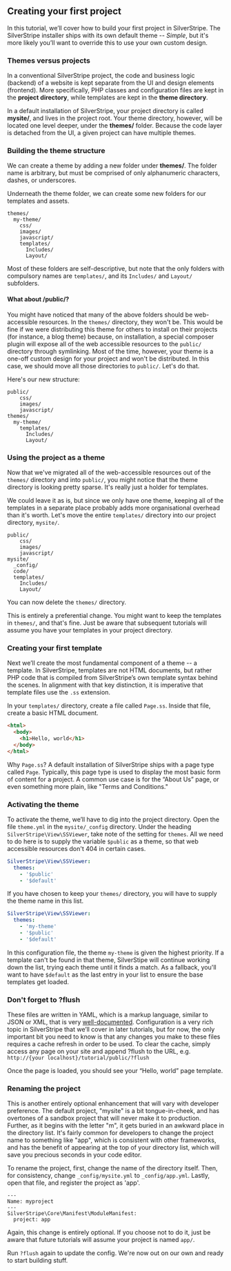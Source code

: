 ## Creating your first project

In this tutorial, we’ll cover how to build your first project in SilverStripe. The SilverStripe installer ships with its own default theme -- _Simple_, but it's more likely you’ll want to override this to use your own custom design.

### Themes versus projects

In a conventional SilverStripe project, the code and business logic (backend) of a website is kept separate from the UI and design elements (frontend). More specifically, PHP classes and configuration files are kept in the **project directory**, while templates are kept in the **theme directory**.

In a default installation of SilverStripe, your project directory is called **mysite/**, and lives in the project root. Your theme directory, however, will be located one level deeper, under the **themes/** folder. Because the code layer is detached from the UI, a given project can have multiple themes.

### Building the theme structure

We can create a theme by adding a new folder under **themes/**. The folder name is arbitrary, but must be comprised of only alphanumeric characters, dashes, or underscores. 

Underneath the theme folder, we can create some new folders for our templates and assets.

```
themes/
  my-theme/
    css/
    images/
    javascript/
    templates/
      Includes/
      Layout/
```

Most of these folders are self-descriptive, but note that the only folders with compulsory names are `templates/`, and its `Includes/` and `Layout/` subfolders.

#### What about /public/?

You might have noticed that many of the above folders should be web-accessible resources. In the `themes/` directory, they won't be. This would be fine if we were distributing this theme for others to install on their projects (for instance, a blog theme) because, on installation, a special composer plugin will expose all of the web accessible resources to the `public/` directory through symlinking. Most of the time, however, your theme is a one-off custom design for your project and won't be distributed. In this case, we should move all those directories to `public/`. Let's do that.

Here's our new structure:

```
public/
    css/
    images/
    javascript/
themes/
  my-theme/
    templates/
      Includes/
      Layout/
```

### Using the project as a theme

Now that we've migrated all of the web-accessible resources out of the `themes/` directory and into `public/`, you might notice that the theme directory is looking pretty sparse. It's really just a holder for templates.

We could leave it as is, but since we only have one theme, keeping all of the templates in a separate place probably adds more organisational overhead than it's worth. Let's move the entire `templates/` directory into our project directory, `mysite/`.

```
public/
    css/
    images/
    javascript/
mysite/
  _config/
  code/
  templates/
    Includes/
    Layout/
```

You can now delete the `themes/` directory.

This is entirely a preferential change. You might want to keep the templates in `themes/`, and that's fine. Just be aware that subsequent tutorials will assume you have your templates in your project directory.


### Creating your first template

Next we’ll create the most fundamental component of a theme -- a template. In SilverStripe, templates are not HTML documents, but rather PHP code that is compiled from SilverStripe’s own template syntax behind the scenes. In alignment with that key distinction, it is imperative that template files use the `.ss` extension.

In your `templates/` directory, create a file called `Page.ss`. Inside that file, create a basic HTML document.

```html
<html>
  <body>
    <h1>Hello, world</h1>
  </body>
</html>
```

Why `Page.ss`? A default installation of SilverStripe ships with a page type called `Page`. Typically, this page type is used to display the most basic form of content for a project. A common use case is for the “About Us” page, or even something more plain, like "Terms and Conditions."

### Activating the theme

To activate the theme, we’ll have to dig into the project directory. Open the file `theme.yml` in the `mysite/_config` directory. Under the heading `SilverStripe\View\SSViewer`, take note of the setting for `themes`. All we need to do here is to supply the variable `$public` as a theme, so that web accessible resources don't 404 in certain cases.


```yaml
SilverStripe\View\SSViewer:
  themes:
    - '$public'
    - '$default'
```

If you have chosen to keep your `themes/` directory, you will have to supply the theme name in this list.

```yaml
SilverStripe\View\SSViewer:
  themes:
    - 'my-theme'
    - '$public'
    - '$default'
```


In this configuration file, the theme `my-theme` is given the highest priority. If a template can't be found in that theme, SilverStipe will continue working down the list, trying each theme until it finds a match. As a fallback, you'll want to have `$default` as the last entry in your list to ensure the base templates get loaded.

### Don't forget to ?flush

These files are written in YAML, which is a markup language, similar to JSON or XML, that is very [well-documented](https://github.com/Animosity/CraftIRC/wiki/Complete-idiot%27s-introduction-to-yaml). Configuration is a very rich topic in SilverStripe that we’ll cover in later tutorials, but for now, the only important bit you need to know is that any changes you make to these files requires a cache refresh in order to be used. To clear the cache, simply access any page on your site and append ?flush to the URL, e.g. `http://{your localhost}/tutorial/public/?flush`

Once the page is loaded, you should see your “Hello, world” page template.

### Renaming the project

This is another entirely optional enhancement that will vary with developer preference. The default project, "mysite" is a bit tongue-in-cheek, and has overtones of a sandbox project that will never make it to production. Further, as it begins with the letter "m", it gets buried in an awkward place in the directory list. It's fairly common for developers to change the project name to something like "app", which is consistent with other frameworks, and has the benefit of appearing at the top of your directory list, which will save you precious seconds in your code editor.

To rename the project, first, change the name of the directory itself. Then, for consistency, change `_config/mysite.yml` to `_config/app.yml`. Lastly, open that file, and register the project as 'app'.

```
---
Name: myproject
---
SilverStripe\Core\Manifest\ModuleManifest:
  project: app
```

Again, this change is entirely optional. If you choose not to do it, just be aware that future tutorials will assume your project is named `app/`.

Run `?flush` again to update the config. We're now out on our own and ready to start building stuff.



